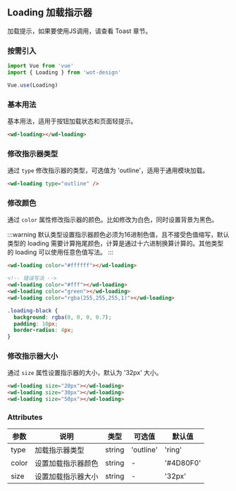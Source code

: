 ## Loading 加载指示器

加载提示，如果要使用JS调用，请查看 Toast 章节。

### 按需引入

```javascript
import Vue from 'vue'
import { Loading } from 'wot-design'

Vue.use(Loading)
```

### 基本用法

基本用法，适用于按钮加载状态和页面轻提示。

```html
<wd-loading></wd-loading>
```

### 修改指示器类型

通过 `type` 修改指示器的类型，可选值为 'outline'，适用于通用模块加载。

```html
<wd-loading type="outline" />
```

### 修改颜色

通过 `color` 属性修改指示器的颜色。比如修改为白色，同时设置背景为黑色。

:::warning
默认类型设置指示器颜色必须为16进制色值，且不接受色值缩写，默认类型的 loading 需要计算拖尾颜色，计算是通过十六进制换算计算的。其他类型的 loading 可以使用任意色值写法。
:::

```html
<wd-loading color="#ffffff"></wd-loading>

<!-- 错误写法 -->
<wd-loading color="#fff"></wd-loading>
<wd-loading color="green"></wd-loading>
<wd-loading color="rgba(255,255,255,1)"></wd-loading>
```

```css
.loading-black {
  background: rgba(0, 0, 0, 0.7);
  padding: 10px;
  border-radius: 4px;
}
```

### 修改指示器大小

通过 `size` 属性设置指示器的大小，默认为 '32px' 大小。

```html
<wd-loading size="20px"></wd-loading>
<wd-loading size="30px"></wd-loading>
<wd-loading size="50px"></wd-loading>
```

### Attributes

| 参数      | 说明                                 | 类型      | 可选值       | 默认值   |
|---------- |------------------------------------ |---------- |------------- |-------- |
| type      | 加载指示器类型 | string | 'outline'  | 'ring'  |
| color     | 设置加载指示器颜色 | string | - | '#4D80F0' |
| size      | 设置加载指示器大小 | string    | - | '32px' |
